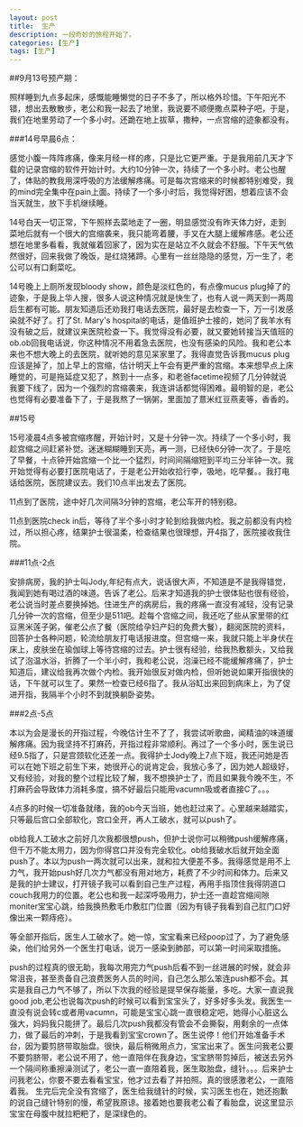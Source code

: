 ```yaml
---
layout: post
title:  生产
description: 一段奇妙的旅程开始了。
categories: [生产]
tags: [生产]
---
```


##9月13号预产期：

照样睡到九点多起床，感慨能睡懒觉的日子不多了，所以格外珍惜。下午阳光不错，想出去散散步，老公和我一起去了地里，我说要不顺便撒点菜种子吧，于是，我们在地里劳动了一个多小时。还跪在地上拔草，撒种，一点宫缩的迹象都没有。

###14号早晨6点：

感觉小腹一阵阵疼痛，像来月经一样的疼，只是比它更严重。于是我用前几天才下载的记录宫缩的软件开始计时。大约10分钟一次，持续了一个多小时。老公也醒了，体贴的教我用深呼吸的方法缓解疼痛。可是每次宫缩来的时候都特别难受，我的mind完全集中在pain上面。持续了一个多小时后，我觉得好困，想着应该不会当天就生，放下手机继续睡。

14号白天一切正常，下午照样去菜地走了一圈，明显感觉没有昨天体力好，走到菜地后就有一个很大的宫缩袭来，我只能弯着腰，手叉在大腿上缓解疼感。老公还想在地里多看看，我就催着回家了，因为实在是站立不久就会不舒服。下午天气依然很好，回来我做了晚饭，是红烧猪蹄。心里有一丝丝隐隐的感觉，万一生了，老公可以有口剩菜吃。

14号晚上上厕所发现bloody show，颜色是淡红色的，有点像mucus plug掉了的迹象，于是我上华人搜，很多人说这种情况就是快生了，也有人说一两天到一两周后生都有可能。朋友知道后还劝我打电话去医院，最好是去检查一下，万一引发感染就不好了。打了St. Mary's hospital的电话，是值班护士接的，她问了我羊水有没有破之后，就建议来医院检查一下。我觉得没有必要，就又要她转接当天值班的ob.ob回我电话说，你这种情况不用着急去医院，也没有感染的风险。我和老公本来也不想大晚上的去医院，就听她的意见呆家里了。我得直觉告诉我mucus plug应该是掉了，加上早上的宫缩，估计明天上午会有更严重的宫缩。本来想早点上床睡觉的，可是拖延症又犯了，熬到十一点多，和老爸facetime视频了几分钟就说我要下线了，因为一个强烈的宫缩袭来，我连讲话都觉得困难。最明智的是，老公也觉得有必要准备下了，于是我熬了一锅粥，里面加了薏米红豆燕麦等，香香的。

##15号

15号凌晨4点多被宫缩疼醒，开始计时，又是十分钟一次。持续了一个多小时，我趁宫缩之间赶紧补觉。迷迷糊糊睡到天亮，再一测，已经快6分钟一次了。于是吃了早餐，十点钟开始宫缩一个比一个猛烈，时间间隔缩短到平均三分半钟一次。我开始觉得有必要打医院电话了，于是老公开始收拾行李，吸地，吃早餐。。我打电话给医院，医院建议去。我们10点半出发去了医院。

11点到了医院，途中好几次间隔3分钟的宫缩，老公车开的特别稳。

11点到医院check in后，等待了半个多小时才轮到给我做内检。我之前都没有内检过，所以担心疼，结果护士很温柔，检查结果也很理想，开4指了，医院接收我住院。

###11点-2点

安排病房，我的护士叫Jody,年纪有点大，说话很大声，不知道是不是我得错觉，我闻到她有喝过酒的味道。告诉了老公。后来才知道我的护士很体贴也很有经验，老公说当时差点要换掉她。住进生产的病房后，我的疼痛一直没有减轻，没有记录几分钟一次的宫缩，但至少是511吧。趁每个宫缩之间，我还吃了些从家里带的红豆黑米莲子粥，催老公点了餐（医院给孕妇产妇的免费大餐），翻阅医院的资料，回答护士各种问题，轮流给朋友打电话报进度。但宫缩一来，我就只能上半身伏在床上，皮肤坐在瑜伽球上等待宫缩的过去。护士很有经验，给我热敷额头，又给我试了泡温水浴，折腾了一个半小时，我和老公说，泡澡已经不能缓解疼痛了，护士知道后，建议给我再次做个内检。我开始很反对做内检，但听她说如果开指很快的话，下午就可以生了。果然一检查已经6指了。我从浴缸出来回到病床上，为了促进开指，我隔半个小时不到就换躺卧姿势。

###2点-5点

本以为会是漫长的开指过程，今晚估计生不了了，我尝试听歌曲，闻精油的味道缓解疼痛。因为我坚持不打麻药，开指过程非常顺利。再过了一个多小时，医生说已经9.5指了，只是宫颈软化还差一点。我得护士Jody晚上7点下班，我还问她是否可以在她下班之前生下来，她很开心的说肯定会，我放心多了，因为她人超级好，又有经验，对我的整个过程比较了解，我不想换护士了，而且如果我今晚不生，不打麻药会导致体力消耗多度，搞不好最后只能用vacumn吸或者直接C了。。。

4点多的时候一切准备就绪，我的ob今天当班，她也赶过来了。心里越来越踏实，只等最后宫口全部软化，宫口全开，再人工破水，就可以push了。

ob给我人工破水之前好几次我都很想push，但护士说你可以稍微push缓解疼痛，但千万不能太用力，因为你得宫口并没有完全软化。ob给我破水后就开始全面push了。本以为push一两次就可以出来，就和拉大便差不多。我得感觉是用不上力气，我开始push好几次力气都没有用对地方，耗费了不少时间和体力。后来又是我的护士建议，打开镜子我可以看到自己生产过程，再用手指顶住我得阴道口couch我用力的位置。老公也和我一起深呼吸用力，护士还一直趁宫缩间隙moniter宝宝心跳，给我换热敷毛巾敷肛门位置（因为有镜子我看到自己肛门口好像出来一颗痔疮）。

等全部开指后，医生人工破水了。她一惊，宝宝看来已经poop过了，为了避免感染，他们给另外一个医生打电话，说万一感染到肺部，可以第一时间采取措施。

push的过程真的很无助，我每次用完力气push后看不到一丝进展的时候，就会非常沮丧，甚至责备自己浪费医务人员的时间，自己怎么那么笨连push都不会。其实是我自己力气不够了，所以下次我的经验是提早保存能量，多吃。大家一直说我good job,老公也说每次push的时候可以看到宝宝头了，好多好多头发。我医生一直没有说会转c或者用vacumn，可能是宝宝心跳一直很稳定吧，她得小心脏这么强大，妈妈我只能拼了。最后几次push我都没有管会不会撕裂，用剩余的一点体力，做了最后的冲刺，于是我看到宝宝crown了。医生说停！他们开始准备手术台，因为要剪脐带取胎盘。很快，最后稍微用点力，宝宝出来了。医生问我老公要不要剪脐带，老公说不用了，他一直陪伴在我身边，宝宝脐带剪掉后，被送去另外一个隔间称重擦澡测试了，老公一直一直陪着我，医生取胎盘，缝针。。。后来护士问我老公，你要不要去看看宝宝，他才过去看了并拍照。真的很感激老公，一直陪着我。
生完后完全没有宫缩了，医生给我缝针的时候，实习医生也在，她还抱歉的说自己缝针特别的慢，希望我原谅。接着她也要我老公看了看胎盘，说这里显示宝宝在母腹中就拉粑粑了，是深绿色的。
